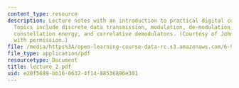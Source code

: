 ```yaml
---
content_type: resource
description: Lecture notes with an introduction to practical digital communications.
  Topics include discrete data transmission, modulation, de-modulation, Vector signals,
  constellation energy, and correlative demodulators. (Courtesy of John Cioffi. Used
  with permission.)
file: /media/https%3A/open-learning-course-data-rc.s3.amazonaws.com/6-973-communication-system-design-spring-2006/e20f5689bb1606324f1488536896e301_lecture_2.pdf
file_type: application/pdf
resourcetype: Document
title: lecture_2.pdf
uid: e20f5689-bb16-0632-4f14-88536896e301
---
```

